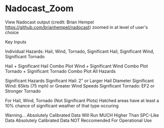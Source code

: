 # Nadocast_Zoom
View Nadocast output (credit: Brian Hempel https://github.com/brianhempel/nadocast) zoomed in at level of user's choice

Key Inputs

Individual Hazards: Hail, Wind, Tornado, Significant Hail, Significant Wind, Significant Tornado

Hail + Significant Hail Combo Plot
Wind + Significant Wind Combo Plot
Tornado + Significant Tornado Combo Plot
All Hazards

Significant Hazards
Significant Hail: 2" or Larger Hail Diameter
Significant Wind: 65kts (75 mph) or Greater Wind Speeds
Significant Tornado: EF2 or Stronger Tornado

For Hail, Wind, Tornado (Not Significant Plots)
Hatched areas have at least a 10% chance of significant weather of that type occuring

Warning... Absolutely Calibrated Data Will Run MUCH Higher Than SPC-Like Data
  Absolutely Calibrated Data NOT Reccomended For Operational Use

